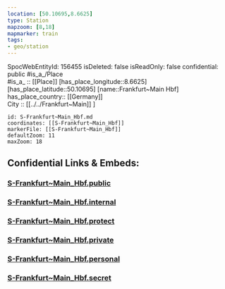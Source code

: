 ```yaml
---
location: [50.10695,8.6625] 
type: Station 
mapzoom: [8,18] 
mapmarker: train 
tags:
- geo/station
---
```

SpocWebEntityId: 156455
isDeleted: false
isReadOnly: false
confidential: public
#is_a_/Place  
#is_a_ :: [[Place]] 
[has_place_longitude::8.6625] 
[has_place_latitude::50.10695] 
[name::Frankfurt~Main Hbf] 
has_place_country:: [[Germany]]  
City :: [[../../Frankfurt~Main]] ] 


```leaflet
id: S-Frankfurt~Main_Hbf.md
coordinates: [[S-Frankfurt~Main_Hbf]] 
markerFile: [[S-Frankfurt~Main_Hbf]] 
defaultZoom: 11 
maxZoom: 18
```


## Confidential Links & Embeds: 

### [S-Frankfurt~Main_Hbf.public](/_public/\Earth\Continent\Europe\Europe~Central\Germany\Germany~West\Hessen\counties~Hessen\Frankfurt~Main\Stations-FFM~SS-Frankfurt~Main_Hbf.public.md) 

### [S-Frankfurt~Main_Hbf.internal](/_internal/\Earth\Continent\Europe\Europe~Central\Germany\Germany~West\Hessen\counties~Hessen\Frankfurt~Main\Stations-FFM~SS-Frankfurt~Main_Hbf.internal.md) 

### [S-Frankfurt~Main_Hbf.protect](/_protect/\Earth\Continent\Europe\Europe~Central\Germany\Germany~West\Hessen\counties~Hessen\Frankfurt~Main\Stations-FFM~SS-Frankfurt~Main_Hbf.protect.md) 

### [S-Frankfurt~Main_Hbf.private](/_private/\Earth\Continent\Europe\Europe~Central\Germany\Germany~West\Hessen\counties~Hessen\Frankfurt~Main\Stations-FFM~SS-Frankfurt~Main_Hbf.private.md) 

### [S-Frankfurt~Main_Hbf.personal](/_personal/\Earth\Continent\Europe\Europe~Central\Germany\Germany~West\Hessen\counties~Hessen\Frankfurt~Main\Stations-FFM~SS-Frankfurt~Main_Hbf.personal.md) 

### [S-Frankfurt~Main_Hbf.secret](/_secret/\Earth\Continent\Europe\Europe~Central\Germany\Germany~West\Hessen\counties~Hessen\Frankfurt~Main\Stations-FFM~SS-Frankfurt~Main_Hbf.secret.md)

